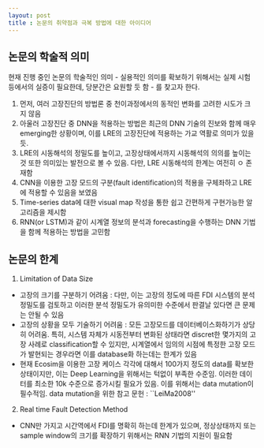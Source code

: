 ```yaml
---
layout: post
title : 논문의 취약점과 극복 방법에 대한 아이디어
---
```

## 논문의 학술적 의미
현재 진행 중인 논문의 학술적인 의미 - 실용적인 의미를 확보하기 위해서는 실제 시험 등에서의 실증이 필요한데, 당분간은 요원할 듯 함 - 를 찾고자 한다.

1. 먼저, 여러 고장진단의 방법론 중 천이과정에서의 동적인 변화를 고려한 시도가 크지 않음
2. 아울러 고장진단 중 DNN을 적용하는 방법은 최근의 DNN 기술의 진보와 함께 매우 emerging한 상황이며, 이를 LRE의 고장진단에 적용하는 가교 역활로 의미가 
있을 듯.
3. LRE의 시동해석의 정밀도를 높이고, 고장상태에서까지 시동해석의 의의를 높이는 것 또한 의미있는 발전으로 볼 수 있음. 다만, LRE 시동해석의 한계는 여전히 ㅇ
존재함
4. CNN을 이용한 고장 모드의 구분(fault identification)의 적용을 구체좌하고 LRE에 적용할 수 있음을 보였음
5. Time-series data에 대한 visual map 작성을 통한 쉽고 간편하게 구현가능한 알고리즘을 제시함
6. RNN(or LSTM)과 같이 시계열 정보의 분석과 forecasting을 수행하는 DNN 기법을 함께 적용하는 방법을 고민함

## 논문의 한계
1. Limitation of Data Size
 - 고장의 크기를 구분하기 어려움 : 다만, 이는 고장의 정도에 따른 FDI 시스템의 분석 정밀도를 검토하고 이러한 분석 정밀도가 유의미한 수준에서 판결날 
 있다면 큰 문제는 안될 수 있음
 - 고장의 상황을 모두 기술하기 어려움 : 모든 고장모드를 데이터베이스화하기가 상당히 어려움. 특히, 시스템 자체가 시동전부터 변화된 상태라면 discret한 
 몇가지의 고장 사례로 classification할 수 있지만, 시계열에서 임의의 시점에 특정한 고장 모드가 발현되는 경우라면 이를 database화 하는데는 한계가 있음
 - 현재 Ecosim을 이용한 고장 케이스 각각에 대해서 100가지 정도의 data를 확보한 상태이지만, 이는 Deep Learning을 위해서는 턱없이 부족한 수준임. 이러한 데이터를 최소한 10k 수준으로 증가시킬 필요가 있음. 이를 위해서는 data mutation이 필수적임. data mutation을 위한 참고 문헌 : ``LeiMa2008''
2. Real time Fault Detection Method
 - CNN만 가지고 시간역에서 FDI를 명확히 하는데 한계가 있으며, 정상상태까지 또는 sample window의 크기를 확장하기 위해서는 RNN 기법의 지원이 필요함
